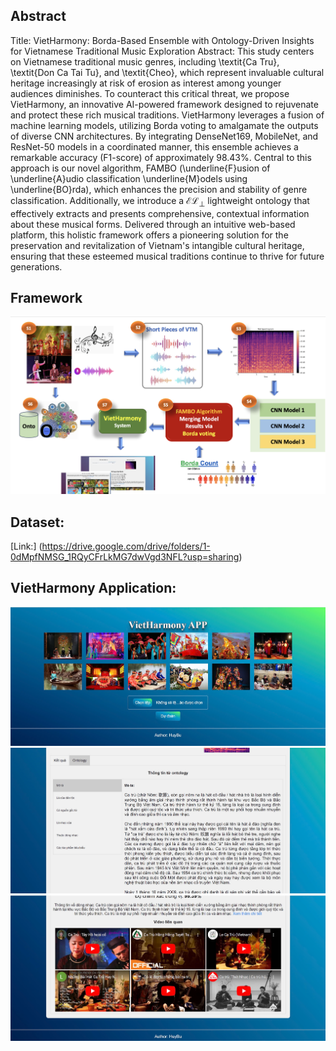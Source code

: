 <script type="text/javascript" src="https://cdnjs.cloudflare.com/ajax/libs/mathjax/2.7.7/MathJax.js?config=TeX-MML-AM_CHTML"></script>

## Abstract
Title: VietHarmony: Borda-Based Ensemble with Ontology-Driven Insights for Vietnamese Traditional Music Exploration
Abstract: This study centers on Vietnamese traditional music genres, including \textit{Ca Tru}, \textit{Don Ca Tai Tu}, and \textit{Cheo}, which represent invaluable cultural heritage increasingly at risk of erosion as interest among younger audiences diminishes. To counteract this critical threat, we propose VietHarmony, an innovative AI-powered framework designed to rejuvenate and protect these rich musical traditions. VietHarmony leverages a fusion of machine learning models, utilizing Borda voting to amalgamate the outputs of diverse CNN architectures. By integrating DenseNet169, MobileNet, and ResNet-50 models in a coordinated manner, this ensemble achieves a remarkable accuracy (F1-score) of approximately $98.43\%$. Central to this approach is our novel algorithm, FAMBO (\underline{F}usion of \underline{A}udio classification \underline{M}odels using \underline{BO}rda), which enhances the precision and stability of genre classification. Additionally, we introduce a $\mathcal{EL}_\bot$ lightweight ontology that effectively extracts and presents comprehensive, contextual information about these musical forms. Delivered through an intuitive web-based platform, this holistic framework offers a pioneering solution for the preservation and revitalization of Vietnam's intangible cultural heritage, ensuring that these esteemed musical traditions continue to thrive for future generations.


## Framework
![Framework](https://github.com/truongthanhma/VietHarmony/blob/main/VietHarmony.png "Framework")

## Dataset:
[Link:] (https://drive.google.com/drive/folders/1-0dMpfNMSG_1RQyCFrLkMG7dwVgd3NFL?usp=sharing)

## VietHarmony Application:
![App1](https://github.com/truongthanhma/VietHarmony/blob/main/Images/1000006591.jpg "Interface 1")
![App2](https://github.com/truongthanhma/VietHarmony/blob/main/Images/1000006592.jpg "Interface 2")
![App3](https://github.com/truongthanhma/VietHarmony/blob/main/Images/1000006594.jpg "Interface 3")
